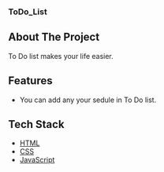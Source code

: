 ### ToDo_List
## About The Project

To Do list makes your life easier.

## Features

- You can add any your sedule in To Do list.

## Tech Stack

- [HTML](https://html.spec.whatwg.org/multipage/)
- [CSS](https://www.w3.org/Style/CSS/Overview.en.html)
- [JavaScript](https://www.javascript.com/)

